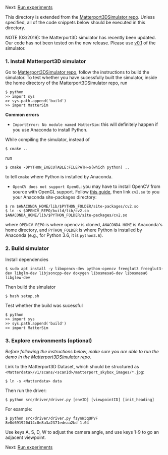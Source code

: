 
Next: [Run experiments](https://github.com/debadeepta/learningtoask/tree/master/code/tasks/VNLA)

This directory is extended from the [Matterport3DSimulator repo](https://github.com/peteanderson80/Matterport3DSimulator/tree/v0.1). Unless specified, all of the code snippets below should be executed in this directory. 

NOTE (03/2019): the Matterport3D simulator has recently been updated. Our code has not been tested on the new release. Please use [v0.1](https://github.com/peteanderson80/Matterport3DSimulator/tree/v0.1) of the simulator. 

### 1. Install Matterport3D simulator

Go to [Matterport3DSimulator repo](https://github.com/peteanderson80/Matterport3DSimulator/tree/v0.1), follow the instructions to build the simulator. To test whether you have sucessfully built the simulator, inside the home directory of the Matterport3DSimulator repo, run
```
$ python
>> import sys
>> sys.path.append('build')
>> import MatterSim
```

**Common errors**
* `ImportError: No module named MatterSim`: this will definitely happen if you use Anaconda to install Python. 

While compiling the simulator, instead of 
```
$ cmake ..
```
run

```
$ cmake -DPYTHON_EXECUTABLE:FILEPATH=$(which python) .. 
```
to tell `cmake` where Python is installed by Anaconda. 

* `OpenCV does not support OpenGL`: you may have to install OpenCV from source with OpenGL support. Follow [this guide](https://www.learnopencv.com/install-opencv3-on-ubuntu/), then link `cv2.so` to you your Anaconda site-packages directory:
```
$ rm $ANACONDA_HOME/lib/$PYTHON_FOLDER/site-packages/cv2.so
$ ln -s $OPENCV_REPO/build/lib/cv2.so $ANACONDA_HOME/lib/$PYTHON_FOLDER/site-packages/cv2.so
```
where `OPENCV_REPO` is where opencv is cloned, `ANACONDA_HOME` is Anaconda's home directory, and `PYTHON_FOLDER` is where Python is installed by Anaconda (e.g., for Python 3.6, it is `python3.6`). 

### 2. Build simulator

Install dependencies
```
$ sudo apt install -y libopencv-dev python-opencv freeglut3 freeglut3-dev libglm-dev libjsoncpp-dev doxygen libosmesa6-dev libosmesa6 libglew-dev     
```

Then build the simulator
```
$ bash setup.sh
```
Test whether the build was sucessful
```
$ python
>> import sys
>> sys.path.append('build')
>> import MatterSim
```

### 3. Explore environments (optional)

*Before following the instructions below, make sure you are able to run the demo in the [Matterport3DSimulator](https://github.com/peteanderson80/Matterport3DSimulator/tree/v0.1) repo.*

Link to the Matterport3D Dataset, which should be structured as `<Matterdata>/v1/scans/<scanId>/matterport_skybox_images/*.jpg`:
```
$ ln -s <Matterdata> data
```
Then run the driver:
```
$ python src/driver/driver.py [envID] [viewpointID] [init_heading]
```

For example:

```
$ python src/driver/driver.py fzynW3qQPVF 8e8d691920d14c8e8a3a2371edeaa2bd 1.04
```

Use keys A, S, D, W to adjust the camera angle, and use keys 1-9 to go an adjacent viewpoint. 

Next: [Run experiments](https://github.com/debadeepta/learningtoask/tree/master/code/tasks/VNLA)
